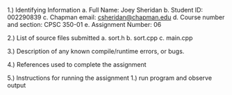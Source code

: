 1.) Identifying Information
  a. Full Name: Joey Sheridan
  b. Student ID: 002290839
  c. Chapman email: csheridan@chapman.edu
  d. Course number and section: CPSC 350-01
  e. Assignment Number: 06

2.) List of source files submitted
  a. sort.h
  b. sort.cpp
  c. main.cpp

3.) Description of any known compile/runtime errors, or bugs.
  

4.) References used to complete the assignment

5.) Instructions for running the assignment
  1.) run program and observe output
